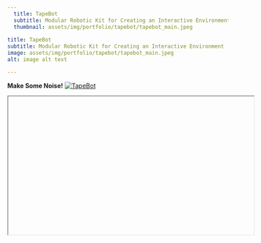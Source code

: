 ```yaml
---
  title: TapeBot
  subtitle: Modular Robotic Kit for Creating an Interactive Environment
  thumbnail: assets/img/portfolio/tapebot/tapebot_main.jpeg
  
title: TapeBot
subtitle: Modular Robotic Kit for Creating an Interactive Environment
image: assets/img/portfolio/tapebot/tapebot_main.jpeg
alt: image alt text

---
```

**Make Some Noise!**
[![TapeBot](http://img.youtube.com/watch?v=ay5jWVYRdFg)](http://www.youtube.com/watch?v=ay5jWVYRdFg "TapeBot")
<iframe width="560" height="315" src="https://www.youtube.com/watch?v=ay5jWVYRdFg>

TapeBot is a modular robotic kit for creating an interactive environment.

**Role & Outcome**<br>
<div style="text-align: left"> 
• 2019-2020
<br>
• Team Project<br>
Dahyun Kang: Interaction design, scale mock-ups and interactive prototypes development, Writing a paper
<br>
Sonya S. Kwak: Design direction, Interaction design, scale mock-ups and interactive prototypes development, Writing a paper
<br>
Hanbyeol Lee: Interaction design, Pre-Production Prototypes development
<br>
• Tools: Arduino
<br>
• Output: High fidelity working prototypes (table-top product)
<br><br>
</div>

**Background**<br>
<div style="text-align: left">
Many robotic kits enable children to design various robotic characters with plenty of flexibility and creativity, such as humanoids, robotic animals, and robotic faces. However, because a robot is an artifact that perceives an environment and responds to it accordingly, it can also be characterized by the environment it encounters.
<br><br>
</div>

**Design Concept**
<div style="text-align: left">
We propose a modular robotic kit that is aimed at creating an interactive environment for which a robot produces various responses. 
We chose intelligent tapes to build the environment for the following reasons:
1. We believe that the tape, which is found in everyday life, is a perfect material to lower the consumers’ expectation toward the product and will be helpful for the consumer’s acceptance of it. 
2. The tape is a familiar and enjoyable material for children, and it can be used as a flexible module, which users can cut into whatever size they want and can be attached and detached with ease.
<br><br>
</div>

**Paper**
Kwak, S. S., Kang, D., Lee, H., & Choi, J. (2020, March). TapeBot: Modular Robotic Kit for Creating an Interactive Environment. *In Companion of the 2020 ACM/IEEE International Conference on Human-Robot Interaction*, pp. 74-74. 
<br><br>
</div>

- Category: Product Design, UX Design

